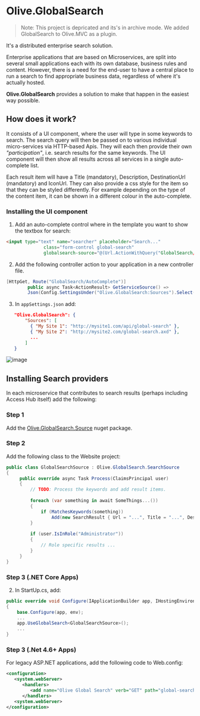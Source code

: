 # Olive.GlobalSearch

> Note: This project is depricated and its's in archive mode. We added GlobalSearch to Olive.MVC as a plugin.

It's a distributed enterprise search solution.

Enterprise applications that are based on Microservices, are split into several small applications each with its own database, business rules and content. However, there is a need for the end-user to have a central place to run a search to find appropriate business data, regardless of where it's actually hosted.

**Olive.GlobalSearch** provides a solution to make that happen in the easiest way possible.

## How does it work?

It consists of a UI component, where the user will type in some keywords to search. The search query will then be passed on to various individual micro-services via HTTP-based Apis. They will each then provide their own *"participation"*, i.e. search results for the same keywords. The UI component will then show all results across all services in a single auto-complete list.

Each result item will have a Title (mandatory), Description, DestinationUrl (mandatory) and IconUrl. They can also provide a css style for the item so that they can be styled differently. For example depending on the type of the content item, it can be shown in a different colour in the auto-complete.

### Installing the UI component

1. Add an auto-complete control where in the template you want to show the textbox for search:

```html
<input type="text" name="searcher" placeholder="Search..."
              class="form-control global-search"
              globalsearch-source="@(Url.ActionWithQuery("GlobalSearch/AutoComplete"))" />
```

2. Add the following controller action to your application in a new controller file.

```c#
[HttpGet, Route("GlobalSearch/AutoComplete")]
        public async Task<ActionResult> GetServiceSource() =>
        Json(Config.SettingsUnder("Olive.GlobalSearch:Sources").Select(x => x.Value).ToArray());
```

3. In `appSettings.json` add:

```json
   "Olive.GlobalSearch": {
       "Sources": [
         { "My Site 1": "http://mysite1.com/api/global-search" },
         { "My Site 2": "http://mysite2.com/global-search.axd" },
         ...
       ]
   }
```

![image](https://user-images.githubusercontent.com/22152065/39919148-fe2dfe46-5527-11e8-8f10-98336c885de5.png)

## Installing Search providers

In each microservice that contributes to search results (perhaps including Access Hub itself) add the following:

### Step 1
Add the [Olive.GlobalSearch.Source](https://www.nuget.org/packages/Olive.GlobalSearch.Source/) nuget package.

### Step 2
Add the following class to the Website project:

```c#
public class GlobalSearchSource : Olive.GlobalSearch.SearchSource
{
     public override async Task Process(ClaimsPrincipal user)
     {
         // TODO: Process the keywords and add result items.
                     
         foreach (var something in await SomeThings...())
         {
             if (MatchesKeywords(something))
                 Add(new SearchResult { Url = "...", Title = "...", Description = "...", IconUrl = "..." });
         }        
         
         if (user.IsInRole("Administrator"))
         {
             // Role specific results ...
         }
     }
}
```

### Step 3 (.NET Core Apps)


2. In StartUp.cs, add: 
```c#
public override void Configure(IApplicationBuilder app, IHostingEnvironment env)
{
    base.Configure(app, env);
    ...
    app.UseGlobalSearch<GlobalSearchSource>();
    ...
}
```


### Step 3 (.Net 4.6+ Apps)
For legacy ASP.NET applications, add the following code to Web.config:

```xml
<configuration>
   <system.webServer>
      <handlers>
         <add name="Olive Global Search" verb="GET" path="global-search.axd" type="GlobalSearchSource" />
      </handlers>
   <system.webServer>
</configuration>
```
